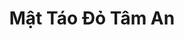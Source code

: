 ---
title: Mật Táo Đỏ Tâm An
bio: |
  Chia sẽ những kiến thức sức khỏe đơn giản, dễ hiểu và dễ áp dụng để chăm sóc sức khỏe.
avatar: /images/be-mat-tao-do.png
featured: true
social:
  - title: facebook
    url: https://facebook.com/mattaodo
  - title: instagram
    url: https://www.instagram.com/mattaodobomau
  - title: github
    url: mailto:kinhdoanh@tamannatural.vn
---